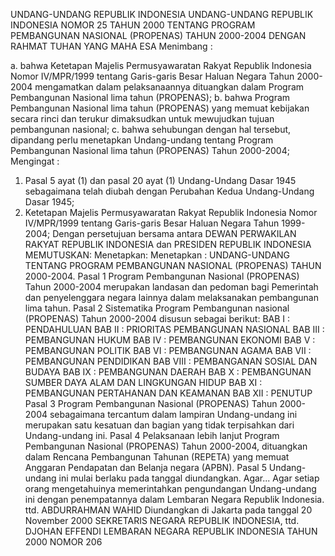  UNDANG-UNDANG REPUBLIK INDONESIA UNDANG-UNDANG REPUBLIK INDONESIA NOMOR 25 TAHUN 2000 TENTANG PROGRAM PEMBANGUNAN NASIONAL (PROPENAS) TAHUN 2000-2004
DENGAN RAHMAT TUHAN YANG MAHA ESA
Menimbang :

a. bahwa Ketetapan Majelis Permusyawaratan Rakyat Republik Indonesia Nomor IV/MPR/1999 tentang Garis-garis Besar Haluan Negara Tahun 2000-2004 mengamatkan dalam pelaksanaannya dituangkan dalam Program Pembangunan Nasional lima tahun (PROPENAS);
b. bahwa Program Pembangunan Nasional lima tahun (PROPENAS) yang memuat kebijakan secara rinci dan terukur dimaksudkan untuk mewujudkan tujuan pembangunan nasional;
c. bahwa sehubungan dengan hal tersebut, dipandang perlu menetapkan Undang-undang tentang Program Pembangunan Nasional lima tahun (PROPENAS) Tahun 2000-2004;
Mengingat :

1. Pasal 5 ayat (1) dan pasal 20 ayat (1) Undang-Undang Dasar 1945 sebagaimana telah diubah dengan Perubahan Kedua Undang-Undang Dasar 1945;
2. Ketetapan Majelis Permusyawaratan Rakyat Republik Indonesia Nomor IV/MPR/1999 tentang Garis-garis Besar Haluan Negara Tahun 1999-2004; Dengan persetujuan bersama antara DEWAN PERWAKILAN RAKYAT REPUBLIK INDONESIA dan PRESIDEN REPUBLIK INDONESIA
MEMUTUSKAN:
 Menetapkan: Menetapkan : UNDANG-UNDANG TENTANG PROGRAM PEMBANGUNAN NASIONAL (PROPENAS) TAHUN 2000-2004.
Pasal 1
Program Pembangunan Nasional (PROPENAS) Tahun 2000-2004 merupakan landasan dan pedoman bagi Pemerintah dan penyelenggara negara lainnya dalam melaksanakan pembangunan lima tahun.
Pasal 2
Sistematika Program Pembangunan nasional (PROPENAS) Tahun 2000-2004 disusun sebagai berikut: BAB I : PENDAHULUAN BAB II : PRIORITAS PEMBANGUNAN NASIONAL BAB III : PEMBANGUNAN HUKUM BAB IV : PEMBANGUNAN EKONOMI BAB V : PEMBANGUNAN POLITIK BAB VI : PEMBANGUNAN AGAMA BAB VII : PEMBANGUNAN PENDIDIKAN BAB VIII : PEMBANGANAN SOSIAL DAN BUDAYA BAB IX : PEMBANGUNAN DAERAH BAB X : PEMBANGUNAN SUMBER DAYA ALAM DAN LINGKUNGAN HIDUP BAB XI : PEMBANGUNAN PERTAHANAN DAN KEAMANAN BAB XII : PENUTUP
Pasal 3
Program Pembangunan Nasional (PROPENAS) Tahun 2000-2004 sebagaimana tercantum dalam lampiran Undang-undang ini merupakan satu kesatuan dan bagian yang tidak terpisahkan dari Undang-undang ini.
Pasal 4
Pelaksanaan lebih lanjut Program Pembangunan Nasional (PROPENAS) Tahun 2000-2004, dituangkan dalam Rencana Pembangunan Tahunan (REPETA) yang memuat Anggaran Pendapatan dan Belanja negara (APBN).
Pasal 5
Undang-undang ini mulai berlaku pada tanggal diundangkan. Agar...
Agar setiap orang mengetahuinya memerintahkan pengundangan Undang-undang ini dengan penempatannya dalam Lembaran Negara Republik Indonesia. ttd. ABDURRAHMAN WAHID Diundangkan di Jakarta pada tanggal 20 November 2000 SEKRETARIS NEGARA REPUBLIK INDONESIA, ttd. DJOHAN EFFENDI LEMBARAN NEGARA REPUBLIK INDONESIA TAHUN 2000 NOMOR 206